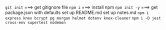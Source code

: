 `git init` ===> get gitignore file
`npm i` ===> install npm
`npm init -y` ===> get package.json with defaults
set up README.md
set up notes.md
`npm i express knex bcrypt pg morgan helmet dotenv knex-cleaner`
`npm i -D jest cross-env supertest nodemon`
